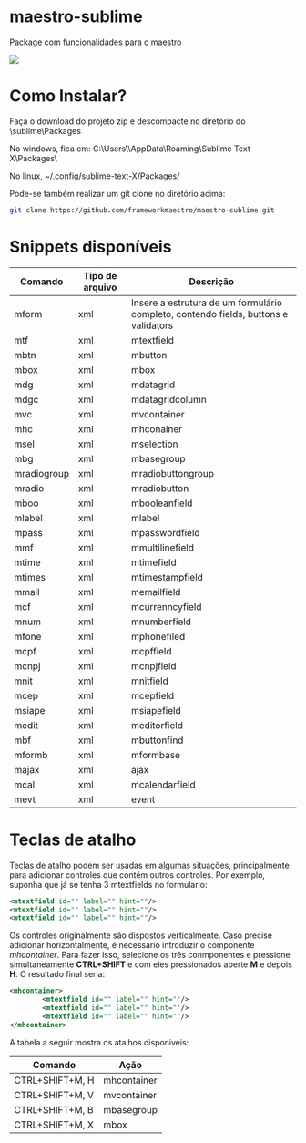 # maestro-sublime
Package com funcionalidades para o maestro

![](http://i.imgur.com/gSrxXqj.gif)

# Como Instalar?
Faça o download do projeto zip e descompacte no diretório do \sublime\Packages

No windows, fica em: C:\Users\\<usuario>\AppData\Roaming\Sublime Text X\Packages\

No linux, ~/.config/sublime-text-X/Packages/


Pode-se também realizar um git clone no diretório acima:

```bash
git clone https://github.com/frameworkmaestro/maestro-sublime.git
```

# Snippets disponíveis

Comando  | Tipo de arquivo | Descrição |
-------------|-------------|-----------|
mform | xml | Insere a estrutura de um formulário completo, contendo fields, buttons e validators |
mtf | xml | mtextfield |
mbtn | xml | mbutton |
mbox | xml | mbox |
mdg | xml | mdatagrid |
mdgc | xml | mdatagridcolumn |
mvc | xml | mvcontainer |
mhc | xml | mhconainer |
msel | xml | mselection |
mbg | xml | mbasegroup |
mradiogroup | xml | mradiobuttongroup |
mradio | xml | mradiobutton |
mboo | xml | mbooleanfield |
mlabel | xml | mlabel |
mpass | xml | mpasswordfield |
mmf | xml | mmultilinefield |
mtime | xml | mtimefield |
mtimes | xml | mtimestampfield |
mmail | xml | memailfield |
mcf | xml | mcurrenncyfield |
mnum | xml | mnumberfield |
mfone | xml | mphonefiled |
mcpf | xml | mcpffield |
mcnpj | xml | mcnpjfield |
mnit | xml | mnitfield |
mcep | xml | mcepfield |
msiape | xml | msiapefield |
medit | xml | meditorfield |
mbf | xml | mbuttonfind |
mformb | xml | mformbase |
majax | xml | ajax |
mcal | xml | mcalendarfield |
mevt | xml | event |

# Teclas de atalho

Teclas de atalho podem ser usadas em algumas situações, principalmente para adicionar controles que contém outros controles. Por exemplo, suponha que já se tenha 3 mtextfields no formulario:

```xml
<mtextfield id="" label="" hint=""/>	
<mtextfield id="" label="" hint=""/>	
<mtextfield id="" label="" hint=""/>	
```

Os controles originalmente são dispostos verticalmente. Caso precise adicionar horizontalmente, é necessário introduzir o componente *mhcontainer*. Para fazer isso, selecione os três conmponentes e pressione simultaneamente **CTRL+SHIFT** e com eles pressionados aperte **M** e depois **H**. O resultado final seria:

```xml
<mhcontainer>
		<mtextfield id="" label="" hint=""/>	
		<mtextfield id="" label="" hint=""/>	
		<mtextfield id="" label="" hint=""/>
</mhcontainer>
```

A tabela a seguir mostra os atalhos disponiveis:

Comando  | Ação |
-------------|-------------|
CTRL+SHIFT+M, H | mhcontainer |
CTRL+SHIFT+M, V | mvcontainer |
CTRL+SHIFT+M, B | mbasegroup |
CTRL+SHIFT+M, X | mbox |




